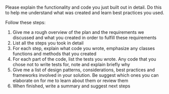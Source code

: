 Please explain the functionality and code you just built out in detail. 
Do this to help me understand what was created and learn best practices you used.

Follow these steps:
1. Give me a rough overview of the plan and the requirements we discussed and what you created in order to fulfill these requirements
2. List all the steps you took in detail
3. For each step, explain what code you wrote, emphasize any classes functions and methods that you created
4. For each part of the code, list the tests you wrote. Any code that you chose not to write tests for, note and explain briefly why
5. Give me a list of design patterns, considerations, best practices and frameworks involved in your solution. Be suggest which ones you can elaborate on for me to learn about them or review them
6. When finished, write a summary and suggest next steps